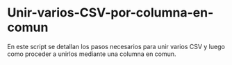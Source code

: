 # Unir-varios-CSV-por-columna-en-comun

En este script se detallan los pasos necesarios para unir varios CSV y luego como proceder a unirlos mediante una columna en comun.
